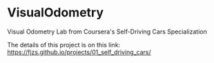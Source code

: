 # VisualOdometry
Visual Odometry Lab from Coursera's Self-Driving Cars Specialization

The details of this project is on this link: https://fjzs.github.io/projects/01_self_driving_cars/
